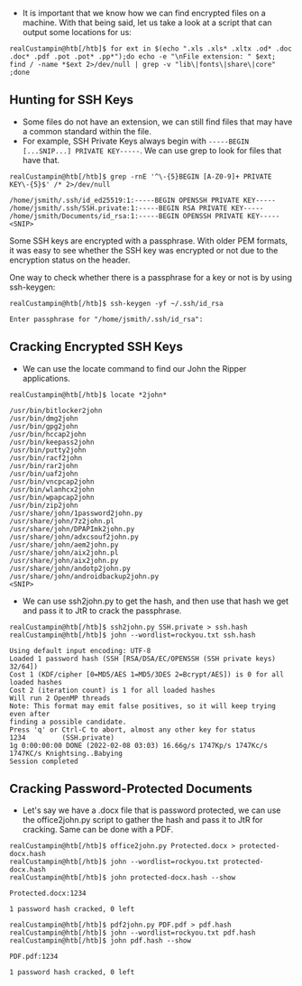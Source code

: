 - It is important that we know how we can find encrypted files on a machine. With that being said, let us take a look at a script that can output some locations for us: 

```shell-session
realCustampin@htb[/htb]$ for ext in $(echo ".xls .xls* .xltx .od* .doc .doc* .pdf .pot .pot* .pp*");do echo -e "\nFile extension: " $ext; find / -name *$ext 2>/dev/null | grep -v "lib\|fonts\|share\|core" ;done
```


## Hunting for SSH Keys
- Some files do not have an extension, we can still find files that may have a common standard within the file. 
- For example, SSH Private Keys always begin with `-----BEGIN [...SNIP...] PRIVATE KEY-----`. We can use grep to look for files that have that. 
```shell-session
realCustampin@htb[/htb]$ grep -rnE '^\-{5}BEGIN [A-Z0-9]+ PRIVATE KEY\-{5}$' /* 2>/dev/null

/home/jsmith/.ssh/id_ed25519:1:-----BEGIN OPENSSH PRIVATE KEY-----
/home/jsmith/.ssh/SSH.private:1:-----BEGIN RSA PRIVATE KEY-----
/home/jsmith/Documents/id_rsa:1:-----BEGIN OPENSSH PRIVATE KEY-----
<SNIP>
```

Some SSH keys are encrypted with a passphrase. With older PEM formats, it was easy to see whether the SSH key was encrypted or not due to the encryption status on the header. 

One way to check whether there is a passphrase for a key or not is by using ssh-keygen: 
```shell-session
realCustampin@htb[/htb]$ ssh-keygen -yf ~/.ssh/id_rsa

Enter passphrase for "/home/jsmith/.ssh/id_rsa":
```

## Cracking Encrypted SSH Keys
- We can use the locate command to find our John the Ripper applications. 
```shell-session
realCustampin@htb[/htb]$ locate *2john*

/usr/bin/bitlocker2john
/usr/bin/dmg2john
/usr/bin/gpg2john
/usr/bin/hccap2john
/usr/bin/keepass2john
/usr/bin/putty2john
/usr/bin/racf2john
/usr/bin/rar2john
/usr/bin/uaf2john
/usr/bin/vncpcap2john
/usr/bin/wlanhcx2john
/usr/bin/wpapcap2john
/usr/bin/zip2john
/usr/share/john/1password2john.py
/usr/share/john/7z2john.pl
/usr/share/john/DPAPImk2john.py
/usr/share/john/adxcsouf2john.py
/usr/share/john/aem2john.py
/usr/share/john/aix2john.pl
/usr/share/john/aix2john.py
/usr/share/john/andotp2john.py
/usr/share/john/androidbackup2john.py
<SNIP>
```

- We can use ssh2john.py to get the hash, and then use that hash we get and pass it to JtR to crack the passphrase. 

```shell-session
realCustampin@htb[/htb]$ ssh2john.py SSH.private > ssh.hash
realCustampin@htb[/htb]$ john --wordlist=rockyou.txt ssh.hash

Using default input encoding: UTF-8
Loaded 1 password hash (SSH [RSA/DSA/EC/OPENSSH (SSH private keys) 32/64])
Cost 1 (KDF/cipher [0=MD5/AES 1=MD5/3DES 2=Bcrypt/AES]) is 0 for all loaded hashes
Cost 2 (iteration count) is 1 for all loaded hashes
Will run 2 OpenMP threads
Note: This format may emit false positives, so it will keep trying even after
finding a possible candidate.
Press 'q' or Ctrl-C to abort, almost any other key for status
1234         (SSH.private)
1g 0:00:00:00 DONE (2022-02-08 03:03) 16.66g/s 1747Kp/s 1747Kc/s 1747KC/s Knightsing..Babying
Session completed
```

## Cracking Password-Protected Documents
- Let's say we have a .docx file that is password protected, we can use the office2john.py script to gather the hash and pass it to JtR for cracking. Same can be done with a PDF. 

```shell-session
realCustampin@htb[/htb]$ office2john.py Protected.docx > protected-docx.hash
realCustampin@htb[/htb]$ john --wordlist=rockyou.txt protected-docx.hash
realCustampin@htb[/htb]$ john protected-docx.hash --show

Protected.docx:1234

1 password hash cracked, 0 left
```

```shell-session
realCustampin@htb[/htb]$ pdf2john.py PDF.pdf > pdf.hash
realCustampin@htb[/htb]$ john --wordlist=rockyou.txt pdf.hash
realCustampin@htb[/htb]$ john pdf.hash --show

PDF.pdf:1234

1 password hash cracked, 0 left
```

